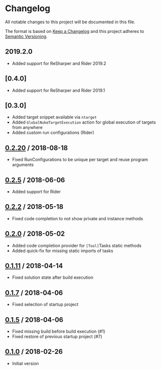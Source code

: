 # Changelog
All notable changes to this project will be documented in this file.

The format is based on [Keep a Changelog](http://keepachangelog.com/en/1.0.0/)
and this project adheres to [Semantic Versioning](http://semver.org/spec/v2.0.0.html).

## 2019.2.0
- Added support for ReSharper and Rider 2019.2

## [0.4.0]
- Added support for ReSharper and Rider 2019.1

## [0.3.0]
- Added target snippet available via `ntarget`
- Added `GlobalNukeTargetExecution` action for global execution of targets from anywhere
- Added custom run configurations (Rider)

## [0.2.20] / 2018-08-18
- Fixed RunConfigurations to be unique per target and reuse program arguments

## [0.2.5] / 2018-06-06
- Added support for Rider

## [0.2.2] / 2018-05-18
- Fixed code completion to not show private and instance methods

## [0.2.0] / 2018-05-02
- Added code completion provider for `[Tool]`Tasks static methods
- Added quick-fix for missing static imports of tasks

## [0.1.11] / 2018-04-14
- Fixed solution state after build execution

## [0.1.7] / 2018-04-06
- Fixed selection of startup project

## [0.1.5] / 2018-04-06
- Fixed missing build before build execution (#1)
- Fixed restore of previous startup project (#7)

## [0.1.0] / 2018-02-26
- Initial version

[vNext]: https://github.com/nuke-build/resharper/compare/0.2.20...HEAD
[0.2.20]: https://github.com/nuke-build/resharper/compare/0.2.5...0.2.20
[0.2.5]: https://github.com/nuke-build/resharper/compare/0.2.2...0.2.5
[0.2.2]: https://github.com/nuke-build/resharper/compare/0.2.0...0.2.2
[0.2.0]: https://github.com/nuke-build/resharper/compare/0.1.11...0.2.0
[0.1.11]: https://github.com/nuke-build/resharper/compare/0.1.7...0.1.11
[0.1.7]: https://github.com/nuke-build/resharper/compare/0.1.5...0.1.7
[0.1.5]: https://github.com/nuke-build/resharper/compare/0.1.0...0.1.5
[0.1.0]: https://github.com/nuke-build/resharper/tree/0.1.0

